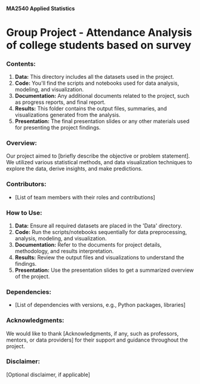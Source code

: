 #### MA2540 Applied Statistics
# Group Project - Attendance Analysis of college students based on survey

### Contents:
1. **Data:** This directory includes all the datasets used in the project. 
2. **Code:** You'll find the scripts and notebooks used for data analysis, modeling, and visualization.
3. **Documentation:** Any additional documents related to the project, such as progress reports, and final report.
4. **Results:** This folder contains the output files, summaries, and visualizations generated from the analysis.
5. **Presentation:** The final presentation slides or any other materials used for presenting the project findings.

### Overview:
Our project aimed to [briefly describe the objective or problem statement]. We utilized various statistical methods, and data visualization techniques to explore the data, derive insights, and make predictions.

### Contributors:
- [List of team members with their roles and contributions]

### How to Use:
1. **Data:** Ensure all required datasets are placed in the 'Data' directory.
2. **Code:** Run the scripts/notebooks sequentially for data preprocessing, analysis, modeling, and visualization.
3. **Documentation:** Refer to the documents for project details, methodology, and results interpretation.
4. **Results:** Review the output files and visualizations to understand the findings.
5. **Presentation:** Use the presentation slides to get a summarized overview of the project.

### Dependencies:
- [List of dependencies with versions, e.g., Python packages, libraries]

### Acknowledgments:
We would like to thank [Acknowledgments, if any, such as professors, mentors, or data providers] for their support and guidance throughout the project.

### Disclaimer:
[Optional disclaimer, if applicable]
